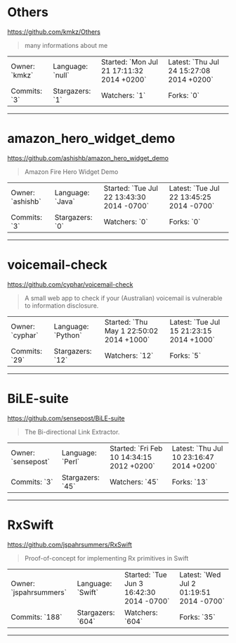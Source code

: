 # Others

https://github.com/kmkz/Others
<blockquote>
many informations about me  
</blockquote>

<table>
<tr><td>Owner: `kmkz`</td>
    <td>Language: `null`</td>
    <td>Started: `Mon Jul 21 17:11:32 2014 +0200`</td>
    <td>Latest: `Thu Jul 24 15:27:08 2014 +0200`</td></tr>
<tr><td>Commits: `3`</td>
    <td>Stargazers: `1`</td>
    <td>Watchers: `1`</td>
    <td>Forks: `0`</td></tr>
</table>

---

# amazon_hero_widget_demo

https://github.com/ashishb/amazon_hero_widget_demo
<blockquote>
Amazon Fire Hero Widget Demo
</blockquote>

<table>
<tr><td>Owner: `ashishb`</td>
    <td>Language: `Java`</td>
    <td>Started: `Tue Jul 22 13:43:30 2014 -0700`</td>
    <td>Latest: `Tue Jul 22 13:45:25 2014 -0700`</td></tr>
<tr><td>Commits: `3`</td>
    <td>Stargazers: `0`</td>
    <td>Watchers: `0`</td>
    <td>Forks: `0`</td></tr>
</table>

---

# voicemail-check

https://github.com/cyphar/voicemail-check
<blockquote>
A small web app to check if your (Australian) voicemail is vulnerable to information disclosure.
</blockquote>

<table>
<tr><td>Owner: `cyphar`</td>
    <td>Language: `Python`</td>
    <td>Started: `Thu May 1 22:50:02 2014 +1000`</td>
    <td>Latest: `Tue Jul 15 21:23:15 2014 +1000`</td></tr>
<tr><td>Commits: `29`</td>
    <td>Stargazers: `12`</td>
    <td>Watchers: `12`</td>
    <td>Forks: `5`</td></tr>
</table>

---

# BiLE-suite

https://github.com/sensepost/BiLE-suite
<blockquote>
The Bi-directional Link Extractor.
</blockquote>

<table>
<tr><td>Owner: `sensepost`</td>
    <td>Language: `Perl`</td>
    <td>Started: `Fri Feb 10 14:34:15 2012 +0200`</td>
    <td>Latest: `Thu Jul 10 23:16:47 2014 +0200`</td></tr>
<tr><td>Commits: `3`</td>
    <td>Stargazers: `45`</td>
    <td>Watchers: `45`</td>
    <td>Forks: `13`</td></tr>
</table>

---

# RxSwift

https://github.com/jspahrsummers/RxSwift
<blockquote>
Proof-of-concept for implementing Rx primitives in Swift
</blockquote>

<table>
<tr><td>Owner: `jspahrsummers`</td>
    <td>Language: `Swift`</td>
    <td>Started: `Tue Jun 3 16:42:30 2014 -0700`</td>
    <td>Latest: `Wed Jul 2 01:19:51 2014 -0700`</td></tr>
<tr><td>Commits: `188`</td>
    <td>Stargazers: `604`</td>
    <td>Watchers: `604`</td>
    <td>Forks: `35`</td></tr>
</table>

---

